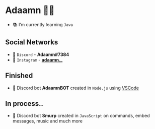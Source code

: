 # Adaamn 💂🏻

- 📚 I’m currently learning `Java`

## Social Networks
- 💬 `Discord` - **Adaamn#7384**
- 📱 `Instagram` - **[adaamn._](https://instagram.com/adaamn._)**

## Finished
- 🤖 Discord bot **AdaamnBOT** created in `Node.js` using [VSCode](https://code.visualstudio.com/)

## In process..
- 🤖 Discord bot **Smurp** created in `JavaScript` on commands, embed messages, music and much more

